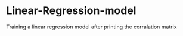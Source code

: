 # Linear-Regression-model
Training a linear regression model after printing the corralation matrix 

